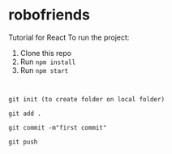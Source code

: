 # robofriends

Tutorial for React To run the project:

1. Clone this repo
2. Run `npm install`
3. Run `npm start`

` `

`git init (to create folder on local folder)`

`git add .`

`git commit -m"first commit"`

`git push`


